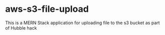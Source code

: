 # aws-s3-file-upload
This is a MERN Stack application for uploading file to the s3 bucket as part of Hubble hack


